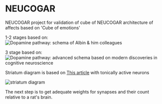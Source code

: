 # NEUCOGAR
NEUCOGAR project for validation of cube of NEUCOGAR architecture of affects based on 'Cube of emotions' 

1-2 stages based on:
![Dopamine pathway: schema of Albin & him colleagues](https://github.com/research-team/NEUCOGAR/blob/master/nest/step_1/BG_generators.png?raw=true)

3 stage based on:
![Dopamine pathway: advanced schema based on modern discoveries in cognitive neuroscience](https://github.com/research-team/NEUCOGAR/blob/master/nest/step_3/Basal-ganglia-advanced.jpg?raw=true)

Striatum diagram is based on [This article](http://www.ncbi.nlm.nih.gov/pubmed/20521851 "A computational model of how cholinergic interneurons protect striatal-dependent learning.") with tonically active neurons

![striatum diagram](https://github.com/research-team/NEUCOGAR/blob/master/nest/step_2/Striatum_D1_D2.png?raw=true)

The next step is to get adequate weights for synapses and their count relative to a rat's brain.
